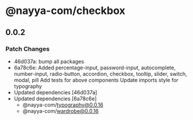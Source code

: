 # @nayya-com/checkbox

## 0.0.2

### Patch Changes

- 46d037a: bump all packages
- 6a78c6e: Added percentage-input, password-input, autocomplete, number-input, radio-button, accordion, checkbox, tooltip, slider, switch, modal, pill
  Add tests for above components
  Update imports style for typography
- Updated dependencies [46d037a]
- Updated dependencies [6a78c6e]
  - @nayya-com/typography@0.0.16
  - @nayya-com/wardrobe@0.0.16
